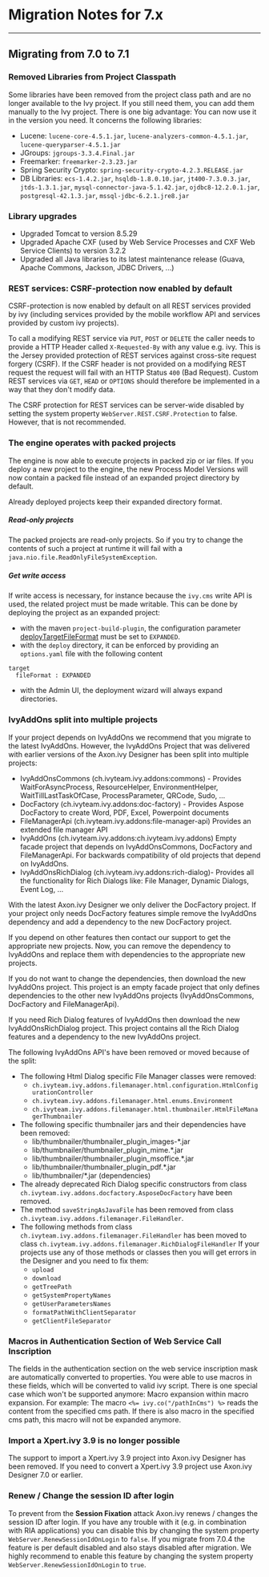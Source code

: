 # Migration Notes for 7.x

----

## Migrating from 7.0 to 7.1

### Removed Libraries from Project Classpath
Some libraries have been removed from the project class path and are no longer available to the Ivy project. If you still need them, you can add them manually to the Ivy project. There is one big advantage: You can now use it in the version you need. It concerns the following libraries:

* Lucene: `lucene-core-4.5.1.jar`, `lucene-analyzers-common-4.5.1.jar`, `lucene-queryparser-4.5.1.jar`
* JGroups: `jgroups-3.3.4.Final.jar`
* Freemarker: `freemarker-2.3.23.jar`
* Spring Security Crypto: `spring-security-crypto-4.2.3.RELEASE.jar`
* DB Libraries: `ecs-1.4.2.jar`, `hsqldb-1.8.0.10.jar`, `jt400-7.3.0.3.jar`, `jtds-1.3.1.jar`, `mysql-connector-java-5.1.42.jar`, `ojdbc8-12.2.0.1.jar`, `postgresql-42.1.3.jar`, `mssql-jdbc-6.2.1.jre8.jar`

### Library upgrades
* Upgraded Tomcat to version 8.5.29
* Upgraded Apache CXF (used by Web Service Processes and CXF Web Service Clients) to version 3.2.2
* Upgraded all Java libraries to its latest maintenance release (Guava, Apache Commons, Jackson, JDBC Drivers, ...)

### REST services: CSRF-protection now enabled by default
CSRF-protection is now enabled by default on all REST services provided by ivy (including services provided by the mobile workflow API and services provided by custom ivy projects).

To call a modifying REST service via `PUT`, `POST` or `DELETE` the caller needs to provide a HTTP Header called `X-Requested-By` with any value e.g. ivy. This is the Jersey provided protection of REST services against cross-site request forgery (CSRF). If the CSRF header is not provided on a modifying REST request the request will fail with an HTTP Status `400` (Bad Request).
Custom REST services via `GET`, `HEAD` or `OPTIONS` should therefore be implemented in a way that they don't modify data.

The CSRF protection for REST services can be server-wide disabled by setting the system property `WebServer.REST.CSRF.Protection` to false. However, that is not recommended.


### The engine operates with packed projects
The engine is now able to execute projects in packed zip or iar files. 
If you deploy a new project to the engine, the new Process Model Versions will now contain a packed file instead of an expanded project directory by default. 

Already deployed projects keep their expanded directory format.

##### Read-only projects
The packed projects are read-only projects. So if you try to change the contents of such a project at runtime it will fail with a `java.nio.file.ReadOnlyFileSystemException`.

##### Get write access
If write access is necessary, for instance because the `ivy.cms` write API is used, the related project must be made writable. This can be done by deploying the project as an expanded project:

* with the maven `project-build-plugin`, the configuration parameter <a href="http://axonivy.github.io/project-build-plugin/snapshot/7.1/deploy-to-engine-mojo.html#deployTargetFileFormat">deployTargetFileFormat</a> must be set to `EXPANDED`. 
* with the `deploy` directory, it can be enforced by providing an `options.yaml` file with the following content
<pre><code>target
  fileFormat : EXPANDED</code></pre>
* with the Admin UI, the deployment wizard will always expand directories. 
 

### IvyAddOns split into multiple projects
If your project depends on IvyAddOns we recommend that you migrate to the latest IvyAddOns.
However, the IvyAddOns Project that was delivered with earlier versions of the Axon.ivy Designer has been split into multiple projects:

* IvyAddOnsCommons  (ch.ivyteam.ivy.addons:commons) - Provides WaitForAsyncProcess, ResourceHelper, EnvironmentHelper, WaitTillLastTaskOfCase, ProcessParameter, QRCode, Sudo, ...
* DocFactory (ch.ivyteam.ivy.addons:doc-factory) - Provides Aspose DocFactory to create Word, PDF, Excel, Powerpoint documents
* FileManagerApi (ch.ivyteam.ivy.addons:file-manager-api) Provides an extended file manager API
* IvyAddOns (ch.ivyteam.ivy.addons:ch.ivyteam.ivy.addons) Empty facade project that depends on IvyAddOnsCommons, DocFactory and FileManagerApi. For backwards compatibility of old projects that depend on IvyAddOns.
* IvyAddOnsRichDialog (ch.ivyteam.ivy.addons:rich-dialog)- Provides all the functionality for Rich Dialogs like: File Manager, Dynamic Dialogs, Event Log, ...

With the latest Axon.ivy Designer we only deliver the DocFactory project. If your project only needs DocFactory features simple remove the IvyAddOns dependency and add a dependency to the new DocFactory project.

If you depend on other features then contact our support to get the appropriate new projects. Now, you can remove the dependency to IvyAddOns and replace them with dependencies to the appropriate new projects.

If you do not want to change the dependencies, then download the new IvyAddOns project. This project is an empty facade project that only defines dependencies to the other new IvyAddOns projects (IvyAddOnsCommons, DocFactory and FileManagerApi).

If you need Rich Dialog features of IvyAddOns then download the new IvyAddOnsRichDialog project. This project contains all the Rich Dialog features and a dependency to the new IvyAddOns project.

The following IvyAddOns API's have been removed or moved because of the split:

* The following Html Dialog specific File Manager classes were removed:
    * `ch.ivyteam.ivy.addons.filemanager.html.configuration.HtmlConfigurationController`
    * `ch.ivyteam.ivy.addons.filemanager.html.enums.Environment`
    * `ch.ivyteam.ivy.addons.filemanager.html.thumbnailer.HtmlFileManagerThumbnailer`
* The following specific thumbnailer jars and their dependencies have been removed:
     * lib/thumbnailer/thumbnailer\_plugin_images-*.jar
     * lib/thumbnailer/thumbnailer\_plugin_mime.*.jar
     * lib/thumbnailer/thumbnailer\_plugin_msoffice.*.jar
     * lib/thumbnailer/thumbnailer\_plugin_pdf.*.jar
     * lib/thumbnailer/*.jar (dependencies)
* The already deprecated Rich Dialog specific constructors from class `ch.ivyteam.ivy.addons.docfactory.AsposeDocFactory` have been removed.
* The method `saveStringAsJavaFile` has been removed from class `ch.ivyteam.ivy.addons.filemanager.FileHandler`.
* The following methods from class `ch.ivyteam.ivy.addons.filemanager.FileHandler` has been moved to class `ch.ivyteam.ivy.addons.filemanager.RichDialogFileHandler`
If your projects use any of those methods or classes then you will get errors in the Designer and you need to fix them:
     * `upload`
     * `download`
     * `getTreePath`
     * `getSystemPropertyNames`
     * `getUserParametersNames`
     * `formatPathWithClientSeparator`
     * `getClientFileSeparator`


### Macros in Authentication Section of Web Service Call Inscription

The fields in the authentication section on the web service inscription mask are automatically converted to properties.
You were able to use macros in these fields, which will be converted to valid ivy script. There is one special case which
won't be supported anymore: Macro expansion within macro expansion. For example: The macro `<%= ivy.co("/pathInCms") %>` reads the content from the specified cms path. If there is also macro in the specified cms path, this macro will not be expanded anymore.

### Import a Xpert.ivy 3.9 is no longer possible
The support to import a Xpert.ivy 3.9 project into Axon.ivy Designer has been removed. If you need to convert a Xpert.ivy 3.9 project use Axon.ivy Designer 7.0 or earlier.

### Renew / Change the session ID after login
To prevent from the **Session Fixation**  attack Axon.ivy renews / changes the session ID after login.
If you have any trouble with it (e.g. in combination with RIA applications) you can disable this by changing the system property `WebServer.RenewSessionIdOnLogin` to `false`.
If you migrate from 7.0.4 the feature is per default disabled and also stays disabled after migration.
We highly recommend to enable this feature by changing the system property `WebServer.RenewSessionIdOnLogin` to `true`.
